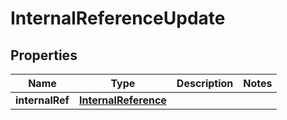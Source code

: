 # InternalReferenceUpdate

## Properties
Name | Type | Description | Notes
------------ | ------------- | ------------- | -------------
**internalRef** | [**InternalReference**](InternalReference.md) |  | 

